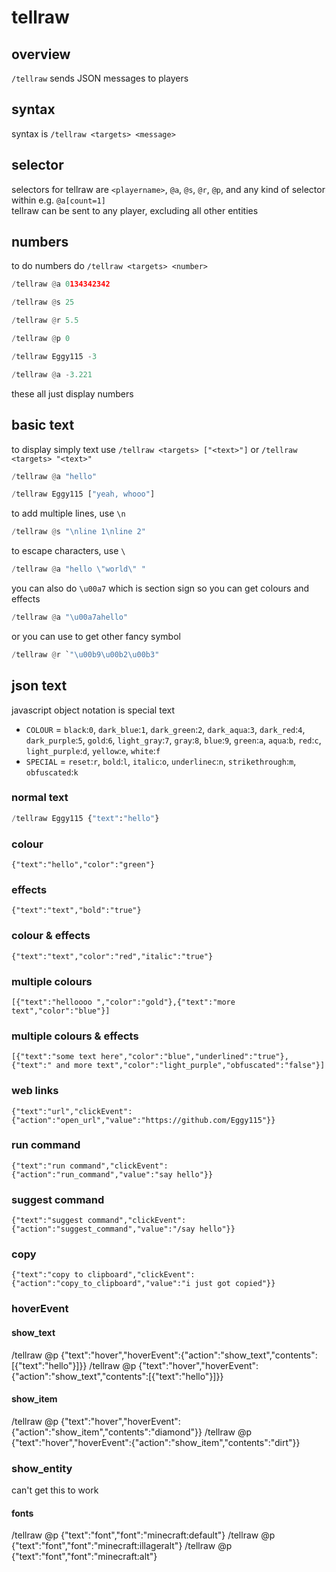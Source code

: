 # tellraw

## overview

`/tellraw` sends JSON messages to players

## syntax

syntax is `/tellraw <targets> <message>`

## selector

selectors for tellraw are `<playername>`, `@a`, `@s`, `@r`, `@p`, and any kind of selector within e.g. `@a[count=1]`    
tellraw can be sent to any player, excluding all other entities    

## numbers

to do numbers do `/tellraw <targets> <number>`   

```py
/tellraw @a 0134342342

/tellraw @s 25

/tellraw @r 5.5

/tellraw @p 0

/tellraw Eggy115 -3

/tellraw @a -3.221
```
   
these all just display numbers

## basic text

to display simply text use `/tellraw <targets> ["<text>"]` or `/tellraw <targets> "<text>"` 

```py
/tellraw @a "hello"

/tellraw Eggy115 ["yeah, whooo"]
```

to add multiple lines, use `\n`

```py
/tellraw @s "\nline 1\nline 2"
```

to escape characters, use `\`

```py
/tellraw @a "hello \"world\" "
```

you can also do `\u00a7` which is section sign so you can get colours and effects

```py
/tellraw @a "\u00a7ahello"
```

or you can use to get other fancy symbol

```py
/tellraw @r `"\u00b9\u00b2\u00b3"
```     


## json text

javascript object notation is special text    
   
- `COLOUR` = `black`:`0`, `dark_blue`:`1`, `dark_green`:`2`, `dark_aqua`:`3`, `dark_red`:`4`, `dark_purple`:`5`, `gold`:`6`, `light_gray`:`7`, `gray`:`8`, `blue`:`9`, `green`:`a`, `aqua`:`b`, `red`:`c`, `light_purple`:`d`, `yellow`:`e`, `white`:`f`
- `SPECIAL` = `reset`:`r`, `bold`:`l`, `italic`:`o`, `underlinec`:`n`, `strikethrough`:`m`, `obfuscated`:`k`

### normal text 

```py
/tellraw Eggy115 {"text":"hello"}
```
    
### colour 

`{"text":"hello","color":"green"}`    
    
### effects 

`{"text":"text","bold":"true"}`     
        
### colour & effects

`{"text":"text","color":"red","italic":"true"}`
    
### multiple colours 

`[{"text":"helloooo ","color":"gold"},{"text":"more text","color":"blue"}]`
    
### multiple colours & effects 

`[{"text":"some text here","color":"blue","underlined":"true"},{"text":" and more text","color":"light_purple","obfuscated":"false"}]`   
    
### web links 

`{"text":"url","clickEvent":{"action":"open_url","value":"https://github.com/Eggy115"}}`   
   
### run command 

`{"text":"run command","clickEvent":{"action":"run_command","value":"say hello"}}`     
   
### suggest command 

`{"text":"suggest command","clickEvent":{"action":"suggest_command","value":"/say hello"}}`    
    
### copy 

`{"text":"copy to clipboard","clickEvent":{"action":"copy_to_clipboard","value":"i just got copied"}}`        
    
### hoverEvent 

#### show_text

/tellraw @p {"text":"hover","hoverEvent":{"action":"show_text","contents":[{"text":"hello"}]}}
/tellraw @p {"text":"hover","hoverEvent":{"action":"show_text","contents":[{"text":"hello"}]}}

#### show_item

/tellraw @p {"text":"hover","hoverEvent":{"action":"show_item","contents":"diamond"}}
/tellraw @p {"text":"hover","hoverEvent":{"action":"show_item","contents":"dirt"}}

### show_entity

can't get this to work

#### fonts

/tellraw @p {"text":"font","font":"minecraft:default"}
/tellraw @p {"text":"font","font":"minecraft:illageralt"}
/tellraw @p {"text":"font","font":"minecraft:alt"}
      

